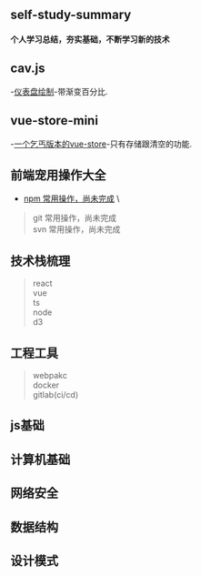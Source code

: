 ## self-study-summary

<h4>个人学习总结，夯实基础，不断学习新的技术<h4>

## cav.js
 -[仪表盘绘制](https://github.com/Hunterang/self-study-summary)-带渐变百分比.
 
## vue-store-mini
 -[一个乞丐版本的vue-store](https://github.com/Hunterang/self-study-summary)-只有存储跟清空的功能.
 
## 前端宠用操作大全
 - [npm 常用操作，尚未完成](https://github.com/Hunterang/self-study-summary/blob/master/%E5%91%BD%E4%BB%A4/npm.md) \
 > git 常用操作，尚未完成 \
 > svn 常用操作，尚未完成
 
## 技术栈梳理
 > react \
 > vue \
 > ts \
 > node \
 > d3 
 
## 工程工具
 > webpakc \
 > docker \
 > gitlab(ci/cd) 

## js基础
## 计算机基础
## 网络安全
## 数据结构
## 设计模式
